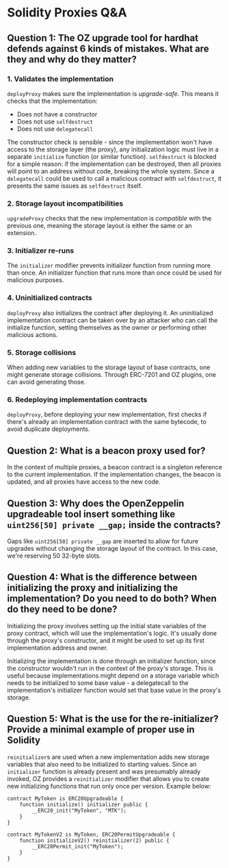 # Solidity Proxies Q&A

## Question 1: The OZ upgrade tool for hardhat defends against 6 kinds of mistakes. What are they and why do they matter?

### 1. Validates the implementation

`deployProxy` makes sure the implementation is _upgrade-safe_. This means it checks that the implementation:

- Does not have a constructor
- Does not use `selfdestruct`
- Does not use `delegatecall`

The constructor check is sensible - since the implementation won't have access to the storage layer (the proxy),
any initialization logic must live in a separate `initialize` function (or similar function).
`selfdestruct` is blocked for a simple reason: if the implementation can be destroyed, then all proxies will point to an address without code,
breaking the whole system.
Since a `delegatecall` could be used to call a malicious contract with `selfdestruct`, it presents the same issues as `selfdestruct` itself.

### 2. Storage layout incompatibilities

`upgradeProxy` checks that the new implementation is _compatible_ with the previous one, meaning the
storage layout is either the same or an extension.

### 3. Initializer re-runs

The `initializer` modifier prevents initializer function from running more than once. An initializer function that runs more than once could be used for malicious purposes.

### 4. Uninitialized contracts

`deployProxy` also initializes the contract after deploying it. An uninitialized implementation contract can be taken over by an attacker who can call the initialize function, setting themselves as the owner or performing other malicious actions.

### 5. Storage collisions

When adding new variables to the storage layout of base contracts, one might generate storage collisions. Through ERC-7201 and OZ plugins, one can avoid generating those.

### 6. Redeploying implementation contracts

`deployProxy`, before deploying your new implementation, first checks if there's already an implementation contract with the same bytecode, to avoid duplicate deployments.

## Question 2: What is a beacon proxy used for?

In the context of multiple proxies, a beacon contract is a singleton reference to the current implementation.
If the implementation changes, the beacon is updated, and all proxies have access to the new code.

## Question 3: Why does the OpenZeppelin upgradeable tool insert something like `uint256[50] private __gap;` inside the contracts?

Gaps like `uint256[50] private __gap` are inserted to allow for future upgrades without changing the storage layout of the contract.
In this case, we're reserving 50 32-byte slots.

## Question 4: What is the difference between initializing the proxy and initializing the implementation? Do you need to do both? When do they need to be done?

Initializing the proxy involves setting up the initial state variables of the proxy contract, which will use the implementation's logic. It's usually done through the proxy's constructor, and it might be used to set up its first implementation address and owner.

Initializing the implementation is done through an initializer function, since the constructor wouldn't run in the context of the proxy's storage. This is useful because implementations might depend on a storage variable which needs to be initialized to some base value - a delegatecall to the implementation's initializer function would set that base value in the proxy's storage.

## Question 5: What is the use for the re-initializer? Provide a minimal example of proper use in Solidity

`reinitializer`s are used when a new implementation adds new storage variables that also need to be initialized to starting values. Since an `initializer` function is already present and was presumably already invoked, OZ provides a `reinitializer` modifier that allows you to create new initializing functions that run only once per version. Example below:

```solidity
contract MyToken is ERC20Upgradeable {
    function initialize() initializer public {
        __ERC20_init("MyToken", "MTK");
    }
}

contract MyTokenV2 is MyToken, ERC20PermitUpgradeable {
    function initializeV2() reinitializer(2) public {
        __ERC20Permit_init("MyToken");
    }
}
```
